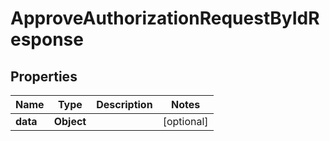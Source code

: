 

# ApproveAuthorizationRequestByIdResponse


## Properties

| Name | Type | Description | Notes |
|------------ | ------------- | ------------- | -------------|
|**data** | **Object** |  |  [optional] |



